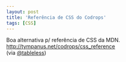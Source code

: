 ```yaml
---
layout: post
title: 'Referência de CSS do Codrops'
tags: [CSS]
---
```


Boa alternativa p/ referência de CSS da MDN.<br>
<http://tympanus.net/codrops/css_reference><br>
(via [@tableless](https://twitter.com/tableless/status/563096748571508737))
